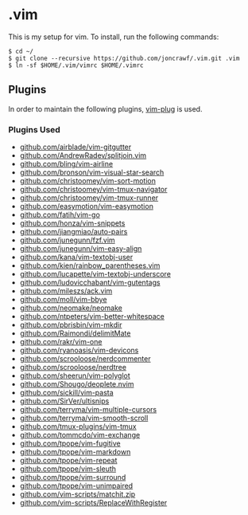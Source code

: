 # .vim
This is my setup for vim. To install, run the following commands:
```
$ cd ~/
$ git clone --recursive https://github.com/joncrawf/.vim.git .vim
$ ln -sf $HOME/.vim/vimrc $HOME/.vimrc
```

## Plugins
In order to maintain the following plugins, [vim-plug](https://github.com/junegunn/vim-plug) is used.

### Plugins Used
- [github.com/airblade/vim-gitgutter](https://github.com/airblade/vim-gitgutter.git)
- [github.com/AndrewRadev/splitjoin.vim](https://github.com/AndrewRadev/splitjoin.vim.git)
- [github.com/bling/vim-airline](https://github.com/bling/vim-airline.git)
- [github.com/bronson/vim-visual-star-search](https://github.com/bronson/vim-visual-star-search.git)
- [github.com/christoomey/vim-sort-motion](https://github.com/christoomey/vim-sort-motion.git)
- [github.com/christoomey/vim-tmux-navigator](https://github.com/christoomey/vim-tmux-navigator.git)
- [github.com/christoomey/vim-tmux-runner](https://github.com/christoomey/vim-tmux-runner.git)
- [github.com/easymotion/vim-easymotion](https://github.com/easymotion/vim-easymotion.git)
- [github.com/fatih/vim-go](https://github.com/fatih/vim-go.git)
- [github.com/honza/vim-snippets](https://github.com/honza/vim-snippets.git)
- [github.com/jiangmiao/auto-pairs](https://github.com/jiangmiao/auto-pairs.git)
- [github.com/junegunn/fzf.vim](https://github.com/junegunn/fzf.vim.git)
- [github.com/junegunn/vim-easy-align](https://github.com/junegunn/vim-easy-align.git)
- [github.com/kana/vim-textobj-user](https://github.com/kana/vim-textobj-user.git)
- [github.com/kien/rainbow_parentheses.vim](https://github.com/kien/rainbow_parentheses.vim.git)
- [github.com/lucapette/vim-textobj-underscore](https://github.com/lucapette/vim-textobj-underscore.git)
- [github.com/ludovicchabant/vim-gutentags](https://github.com/ludovicchabant/vim-gutentags.git)
- [github.com/mileszs/ack.vim](https://github.com/mileszs/ack.vim.git)
- [github.com/moll/vim-bbye](https://github.com/moll/vim-bbye.git)
- [github.com/neomake/neomake](https://github.com/neomake/neomake.git)
- [github.com/ntpeters/vim-better-whitespace](https://github.com/ntpeters/vim-better-whitespace.git)
- [github.com/pbrisbin/vim-mkdir](https://github.com/pbrisbin/vim-mkdir.git)
- [github.com/Raimondi/delimitMate](https://github.com/Raimondi/delimitMate.git)
- [github.com/rakr/vim-one](https://github.com/rakr/vim-one.git)
- [github.com/ryanoasis/vim-devicons](https://github.com/ryanoasis/vim-devicons.git)
- [github.com/scrooloose/nerdcommenter](https://github.com/scrooloose/nerdcommenter.git)
- [github.com/scrooloose/nerdtree](https://github.com/scrooloose/nerdtree.git)
- [github.com/sheerun/vim-polyglot](https://github.com/sheerun/vim-polyglot.git)
- [github.com/Shougo/deoplete.nvim](https://github.com/Shougo/deoplete.nvim.git)
- [github.com/sickill/vim-pasta](https://github.com/sickill/vim-pasta.git)
- [github.com/SirVer/ultisnips](https://github.com/SirVer/ultisnips.git)
- [github.com/terryma/vim-multiple-cursors](https://github.com/terryma/vim-multiple-cursors.git)
- [github.com/terryma/vim-smooth-scroll](https://github.com/terryma/vim-smooth-scroll.git)
- [github.com/tmux-plugins/vim-tmux](https://github.com/tmux-plugins/vim-tmux.git)
- [github.com/tommcdo/vim-exchange](https://github.com/tommcdo/vim-exchange.git)
- [github.com/tpope/vim-fugitive](https://github.com/tpope/vim-fugitive.git)
- [github.com/tpope/vim-markdown](https://github.com/tpope/vim-markdown.git)
- [github.com/tpope/vim-repeat](https://github.com/tpope/vim-repeat.git)
- [github.com/tpope/vim-sleuth](https://github.com/tpope/vim-sleuth.git)
- [github.com/tpope/vim-surround](https://github.com/tpope/vim-surround.git)
- [github.com/tpope/vim-unimpaired](https://github.com/tpope/vim-unimpaired.git)
- [github.com/vim-scripts/matchit.zip](https://github.com/vim-scripts/matchit.zip.git)
- [github.com/vim-scripts/ReplaceWithRegister](https://github.com/vim-scripts/ReplaceWithRegister.git)
